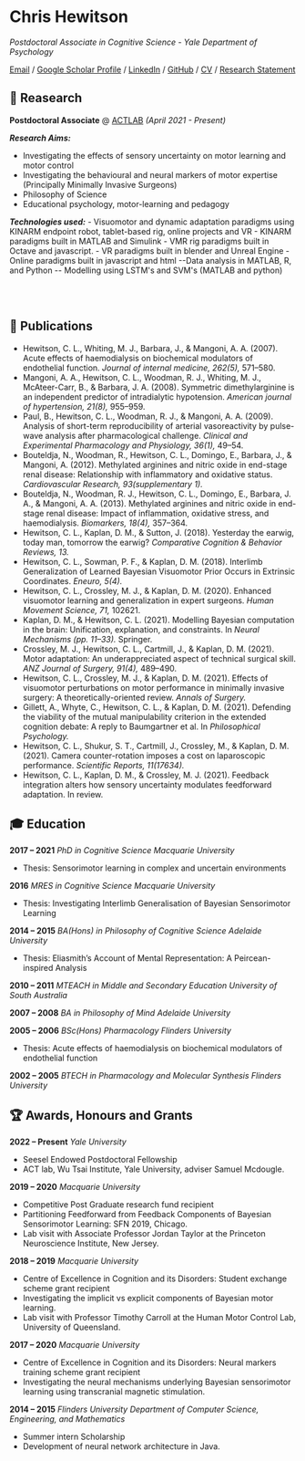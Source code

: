 # Chris Hewitson

_Postdoctoral Associate in Cognitive Science - Yale Department of Psychology_ <br>

[Email](mailto:christopher.hewitson@yale.edu) / [Google Scholar Profile](https://scholar.google.com/citations?user=cf7nRM8AAAAJ&hl=en&oi=ao) / [LinkedIn](https://au.linkedin.com/in/chris-hewitson-b77b11200) / [GitHub](https://github.com/hewitsonchris/) 
/ [CV](https://github.com/Hewitsonchris/professional_website/raw/main/2021_CV%20%281%29.pdf) / [Research Statement](https://github.com/Hewitsonchris/professional_website/raw/main/Teaching_and_Research_Statement.pdf)


## 🧠 Reasearch

**Postdoctoral Associate** @ [ACTLAB](http://actcompthink.org/) _(April 2021 - Present)_ <br>
  
  **_Research Aims:_**
  - Investigating the effects of sensory uncertainty on motor learning and motor control
  - Investigating the behavioural and neural markers of motor expertise (Principally Minimally Invasive Surgeons)
  - Philosophy of Science
  - Educational psychology, motor-learning and pedagogy
    
  **_Technologies used:_**
     - Visuomotor and dynamic adaptation paradigms using KINARM endpoint robot, tablet-based rig, online projects and VR
     - KINARM paradigms built in MATLAB and Simulink
     - VMR rig paradigms built in Octave and javascript.
     - VR paradigms built in blender and Unreal Engine
     - Online paradigms built in javascript and html
       --Data analysis in MATLAB, R, and Python
       -- Modelling using LSTM's and SVM's (MATLAB and python) 
       
<br><br>

## 📖 Publications
- Hewitson, C. L., Whiting, M. J., Barbara, J., & Mangoni, A. A. (2007). Acute effects of haemodialysis on biochemical modulators of endothelial function. *Journal of internal medicine, 262(5),* 571–580.
- Mangoni, A. A., Hewitson, C. L., Woodman, R. J., Whiting, M. J., McAteer-Carr, B., & Barbara, J. A. (2008). Symmetric dimethylarginine is an independent predictor of intradialytic hypotension. *American journal of hypertension, 21(8),* 955–959.
- Paul, B., Hewitson, C. L., Woodman, R. J., & Mangoni, A. A. (2009). Analysis of short-term reproducibility of arterial vasoreactivity by pulse-wave analysis after pharmacological challenge. *Clinical and Experimental Pharmacology and Physiology, 36(1),* 49–54.
- Bouteldja, N., Woodman, R., Hewitson, C. L., Domingo, E., Barbara, J., & Mangoni, A. (2012). Methylated arginines and nitric oxide in end-stage renal disease: Relationship with inflammatory and oxidative status. *Cardiovascular Research, 93(supplementary 1).*
- Bouteldja, N., Woodman, R. J., Hewitson, C. L., Domingo, E., Barbara, J. A., & Mangoni, A. A. (2013). Methylated arginines and nitric oxide in end-stage renal disease: Impact of inflammation, oxidative stress, and haemodialysis. *Biomarkers, 18(4),* 357–364.
- Hewitson, C. L., Kaplan, D. M., & Sutton, J. (2018). Yesterday the earwig, today man, tomorrow the earwig? *Comparative Cognition & Behavior Reviews, 13.*
- Hewitson, C. L., Sowman, P. F., & Kaplan, D. M. (2018). Interlimb Generalization of Learned Bayesian Visuomotor Prior Occurs in Extrinsic Coordinates. *Eneuro, 5(4).*
- Hewitson, C. L., Crossley, M. J., & Kaplan, D. M. (2020). Enhanced visuomotor learning and generalization in expert surgeons. *Human Movement Science, 71,* 102621.
- Kaplan, D. M., & Hewitson, C. L. (2021). Modelling Bayesian computation in the brain: Unification, explanation, and constraints. In *Neural Mechanisms (pp. 11–33).* Springer.
- Crossley, M. J., Hewitson, C. L., Cartmill, J., & Kaplan, D. M. (2021). Motor adaptation: An underappreciated aspect of technical surgical skill. *ANZ Journal of Surgery, 91(4),* 489–490.
- Hewitson, C. L., Crossley, M. J., & Kaplan, D. M. (2021). Effects of visuomotor perturbations on motor performance in minimally invasive surgery: A theoretically-oriented review. *Annals of Surgery.*
- Gillett, A., Whyte, C., Hewitson, C. L., & Kaplan, D. M. (2021). Defending the viability of the mutual manipulability criterion in the extended cognition debate: A reply to Baumgartner et al. In *Philosophical Psychology.*
- Hewitson, C. L., Shukur, S. T., Cartmill, J., Crossley, M., & Kaplan, D. M. (2021). Camera counter-rotation imposes a cost on laparoscopic performance. *Scientific Reports, 11(17634).*
- Hewitson, C. L., Kaplan, D. M., & Crossley, M. J. (2021). Feedback integration alters how sensory uncertainty modulates feedforward adaptation. In review.


## 🎓 Education
**2017 – 2021**
*PhD in Cognitive Science*
*Macquarie University*
- Thesis: Sensorimotor learning in complex and uncertain environments

**2016**
*MRES in Cognitive Science*
*Macquarie University*
- Thesis: Investigating Interlimb Generalisation of Bayesian Sensorimotor Learning

**2014 – 2015**
*BA(Hons) in Philosophy of Cognitive Science*
*Adelaide University*
- Thesis: Eliasmith’s Account of Mental Representation: A Peircean-inspired Analysis

**2010 – 2011**
*MTEACH in Middle and Secondary Education*
*University of South Australia*

**2007 – 2008**
*BA in Philosophy of Mind*
*Adelaide University*

**2005 – 2006**
*BSc(Hons) Pharmacology*
*Flinders University*
- Thesis: Acute effects of haemodialysis on biochemical modulators of endothelial function

**2002 – 2005**
*BTECH in Pharmacology and Molecular Synthesis*
*Flinders University*

## 🏆 Awards, Honours and Grants
**2022 – Present**
*Yale University*
- Seesel Endowed Postdoctoral Fellowship
- ACT lab, Wu Tsai Institute, Yale University, adviser Samuel Mcdougle.

**2019 – 2020**
*Macquarie University*
- Competitive Post Graduate research fund recipient
- Partitioning Feedforward from Feedback Components of Bayesian Sensorimotor Learning: SFN 2019, Chicago.
- Lab visit with Associate Professor Jordan Taylor at the Princeton Neuroscience Institute, New Jersey.

**2018 – 2019**
*Macquarie University*
- Centre of Excellence in Cognition and its Disorders: Student exchange scheme grant recipient
- Investigating the implicit vs explicit components of Bayesian motor learning.
- Lab visit with Professor Timothy Carroll at the Human Motor Control Lab, University of Queensland.

**2017 – 2020**
*Macquarie University*
- Centre of Excellence in Cognition and its Disorders: Neural markers training scheme grant recipient
- Investigating the neural mechanisms underlying Bayesian sensorimotor learning using transcranial magnetic stimulation.

**2014 – 2015**
*Flinders University Department of Computer Science, Engineering, and Mathematics*
- Summer intern Scholarship
- Development of neural network architecture in Java.

